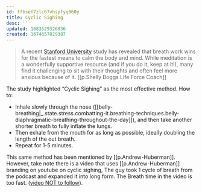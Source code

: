 ```yaml
---
id: tfbsef7zlc67vhspfyq060y
title: Cyclic Sighing
desc: ''
updated: 1683529326836
created: 1674657829387
---
```


> A recent [Stanford University](https://www.cell.com/cell-reports-medicine/fulltext/S2666-3791(22)00474-8#) study has revealed that breath work wins for the fastest means to calm the body and mind. While meditation is a wonderfully supportive resource (and if you do it, keep at it!), many find it challenging to sit with their thoughts and often feel more anxious because of it. [[p.Shelly Boggs Life Force Coach]]


The study highlighted “Cyclic Sighing” as the most effective method. How to: 
- Inhale slowly through the nose ([[belly-breathing|_.state.stress.combatting-it.breathing-techniques.belly-diaphragmatic-breathing-throughout-the-day]]), and then take another shorter breath to fully inflate the lungs. 
- Then exhale from the mouth for as long as possible, ideally doubling the length of the out breath. 
- Repeat for 1-5 minutes. 

This same method has been mentioned by [[p.Andrew-Huberman]]. However, take note there is a video that uses [[p.Andrew-Huberman]] branding on youtube on cyclic sighing, The guy took 1 cycle of breath from the podcast and expanded it into long form. The Breath time in the video is too fast. ([video NOT to follow](https://www.youtube.com/watch?v=EN2ta7Z4d3s)). 



